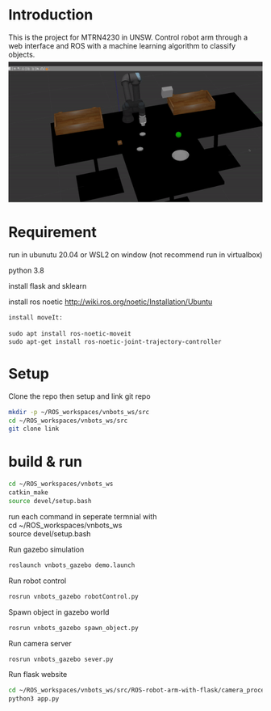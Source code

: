 # Introduction
This is the project for MTRN4230 in UNSW. Control robot arm through a web interface and ROS with a machine learning algorithm to classify objects.
![grab-landing-page](https://github.com/joenguyen0109/ROS-robot-arm-with-flask/blob/main/gif.gif)
# Requirement 
run in ubunutu 20.04 or WSL2 on window
(not recommend run in virtualbox)

python 3.8

install flask and sklearn

install ros noetic http://wiki.ros.org/noetic/Installation/Ubuntu

	install moveIt:

	sudo apt install ros-noetic-moveit
	sudo apt-get install ros-noetic-joint-trajectory-controller



# Setup 
Clone the repo then setup and link git repo
```bash
mkdir -p ~/ROS_workspaces/vnbots_ws/src
cd ~/ROS_workspaces/vnbots_ws/src
git clone link
```

# build & run
```bash
cd ~/ROS_workspaces/vnbots_ws
catkin_make
source devel/setup.bash
```
run each command in seperate termnial with  
cd ~/ROS_workspaces/vnbots_ws  
source devel/setup.bash  



Run gazebo simulation
```bash
roslaunch vnbots_gazebo demo.launch
```
Run robot control
```bash
rosrun vnbots_gazebo robotControl.py
```
Spawn object in gazebo world
```bash
rosrun vnbots_gazebo spawn_object.py
```
Run camera server
```bash
rosrun vnbots_gazebo sever.py
```
Run flask website
```bash
cd ~/ROS_workspaces/vnbots_ws/src/ROS-robot-arm-with-flask/camera_processing
python3 app.py 
```
